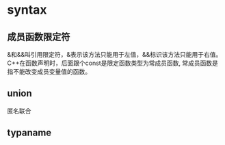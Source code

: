 # syntax

## 成员函数限定符
&和&&叫引用限定符，&表示该方法只能用于左值，&&标识该方法只能用于右值。
C++在函数声明时，后面跟个const是限定函数类型为常成员函数, 常成员函数是指不能改变成员变量值的函数。

## union
匿名联合

## typaname


